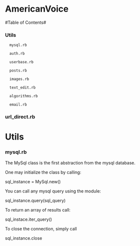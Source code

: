 # AmericanVoice #

#Table of Contents#

### Utils ###
      
      mysql.rb

      auth.rb
      
      userbase.rb
      
      posts.rb
      
      images.rb
      
      text_edit.rb
      
      algorithms.rb

      email.rb

### url_direct.rb ###

# Utils #

### mysql.rb ###

The MySql class is the first abstraction from the mysql database.

One may initialize the class by calling:

sql_instance = MySql.new()

You can call any mysql query using the module: 

sql_instance.query(sql_query) 

To return an array of results call:

sql_instace.iter_query()

To close the connection, simply call

sql_instance.close